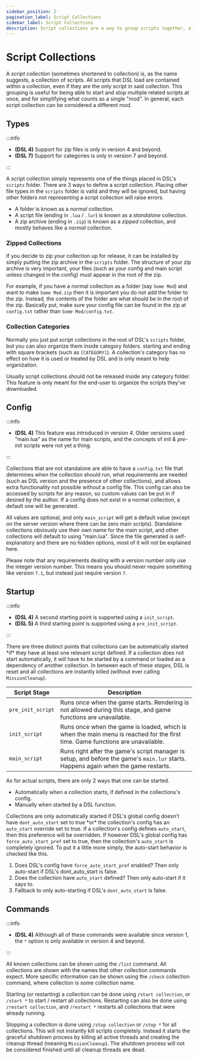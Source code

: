 ```yaml
---
sidebar_position: 2
pagination_label: Script Collections
sidebar_label: Script Collections
description: Script collections are a way to group scripts together, allowing for easier management and organization of mods in DSL.
---
```


# Script Collections

A _script collection_ (sometimes shortened to collection) is, as the name suggests, a collection of scripts. All scripts that DSL load are contained within a collection, even if they are the only script in said collection. This grouping is useful for being able to start and stop multiple related scripts at once, and for simplifying what counts as a single "mod". In general, each script collection can be considered a different mod.

## Types

:::info

- **(DSL 4)** Support for zip files is only in version 4 and beyond.
- **(DSL 7)** Support for categories is only in version 7 and beyond.

:::

A script collection simply represents one of the things placed in DSL's `scripts` folder. There are 3 ways to define a script collection.
Placing other file types in the `scripts` folder is valid and they will be ignored, but having other folders not representing a script collection will raise errors.

- A folder is known as a _normal_ collection.
- A script file (ending in `.lua` / `.lur`) is known as a _standalone_ collection.
- A zip archive (ending in `.zip`) is known as a _zipped_ collection, and mostly behaves like a _normal_ collection.

### Zipped Collections

If you decide to zip your collection up for release, it can be installed by simply putting the zip archive in the `scripts` folder. The structure of your zip archive is very important, your files (such as your config and main script unless changed in the config) must appear in the root of the zip.

For example, if you have a normal collection as a folder (say `Some Mod`) and want to make `Some Mod.zip` then it is important you do not add the folder to the zip. Instead, the contents of the folder are what should be in the root of the zip. Basically put, make sure your config file can be found in the zip at `config.txt` rather than `Some Mod/config.txt`.

### Collection Categories

Normally you just put script collections in the root of DSL's `scripts` folder, but you can also organize them inside category folders. starting and ending with square brackets (such as `[CATEGORY]`). A collection's category has no effect on how it is used or treated by DSL and is only meant to help organization.

Usually script collections should not be released inside any category folder. This feature is only meant for the end-user to organize the scripts they've downloaded.

## Config

:::info

- **(DSL 4)** This feature was introduced in version 4. Older versions used "main.lua" as the name for main scripts, and the concepts of _init & pre-init_ scripts were not yet a thing.

:::

Collections that are not standalone are able to have a `config.txt` file that determines when the collection should run, what requirements are needed (such as DSL version and the presence of other collections), and allows extra functionality not possible without a config file. This config can also be accessed by scripts for any reason, so custom values can be put in if desired by the author. If a config does not exist in a normal collection, a default one will be generated.

All values are optional, and only `main_script` will get a default value (except on the server version where there can be zero main scripts). Standalone collections obviously use their own name for the main script, and other collections will default to using "main.lua". Since the file generated is self-explanatory and there are no hidden options, most of it will not be explained here.

Please note that any requirements dealing with a version number only use the integer version number. This means you should never require something like version `7.1`, but instead just require version `7`.

## Startup

:::info

- **(DSL 4)** A second starting point is supported using a `init_script`.
- **(DSL 5)** A third starting point is supported using a `pre_init_script`.

:::

There are three distinct points that collections can be automatically started \*if\* they have at least one relevant script defined. If a collection does not start automatically, it will have to be started by a command or loaded as a dependency of another collection. In between each of these _stages_, DSL is reset and all collections are instantly killed (without ever calling `MissionCleanup`).

| Script Stage      | Description                                                                                                                         |
| ----------------- | ----------------------------------------------------------------------------------------------------------------------------------- |
| `pre_init_script` | Runs once when the game starts. Rendering is not allowed during this stage, and game functions are unavailable.                     |
| `init_script`     | Runs once when the game is loaded, which is when the main menu is reached for the first time. Game functions are unavailable.       |
| `main_script`     | Runs right after the game's script manager is setup, and before the game's `main.lur` starts. Happens again when the game restarts. |

As for actual scripts, there are only 2 ways that one can be started.

- Automatically when a collection starts, if defined in the collections's config.
- Manually when started by a DSL function.

Collections are only automatically started if DSL's global config doesn't have `dont_auto_start` set to true \*or\* the collection's config has an `auto_start` override set to true. If a collection's config defines `auto_start`, then this preference will be overridden. If however DSL's global config has `force_auto_start_pref` set to true, then the collection's `auto_start` is completely ignored. To put it a little more simply, the auto-start behavior is checked like this.

1. Does DSL's config have `force_auto_start_pref` enabled? Then only auto-start if DSL's dont_auto_start is false.
2. Does the collection have `auto_start` defined? Then only auto-start if it says to.
3. Fallback to only auto-starting if DSL's `dont_auto_start` is false.

## Commands

:::info

- **(DSL 4)** Although all of these commands were available since version 1, the `*` option is only available in version 4 and beyond.

:::

All known collections can be shown using the `/list` command. All collections are shown with the names that other collection commands expect. More specific information can be shown using the `/check` collection command, where collection is some collection name.

Starting (or restarting) a collection can be done using `/start collection`, or `/start *` to start / restart all collections. Restarting can also be done using `/restart collection`, and `/restart *` restarts all collections that were already running.

Stopping a collection is done using `/stop collection` or `/stop *` for all collections. This will not instantly kill scripts completely. Instead it starts the graceful shutdown process by killing all active threads and creating the cleanup thread (meaning `MissionCleanup`). The shutdown process will not be considered finished until all cleanup threads are dead.
